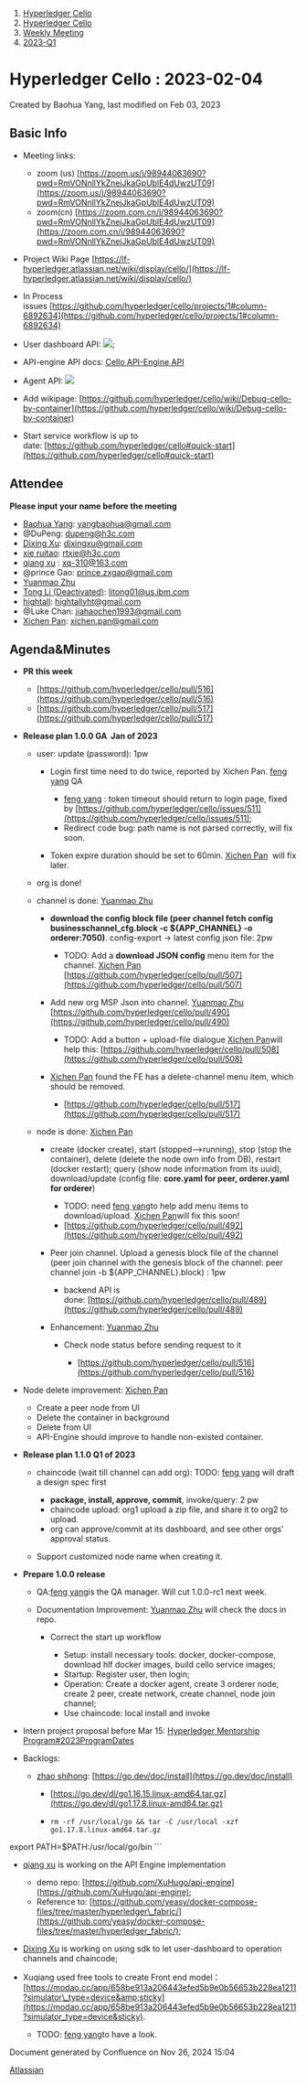 1. [Hyperledger Cello](index.html)
2. [Hyperledger Cello](Hyperledger-Cello_21659650.html)
3. [Weekly Meeting](Weekly-Meeting_21659700.html)
4. [2023-Q1](2023-Q1_21660865.html)

# Hyperledger Cello : 2023-02-04

Created by Baohua Yang, last modified on Feb 03, 2023

## Basic Info

- Meeting links:
  
  - zoom (us) [https://zoom.us/j/98944063690?pwd=RmVONnllYkZnejJkaGpUblE4dUwzUT09](https://zoom.us/j/98944063690?pwd=RmVONnllYkZnejJkaGpUblE4dUwzUT09)
  - zoom(cn) [https://zoom.com.cn/j/98944063690?pwd=RmVONnllYkZnejJkaGpUblE4dUwzUT09](https://zoom.com.cn/j/98944063690?pwd=RmVONnllYkZnejJkaGpUblE4dUwzUT09)
- Project Wiki Page [https://lf-hyperledger.atlassian.net/wiki/display/cello/](https://lf-hyperledger.atlassian.net/wiki/display/cello/)
- In Process issues [https://github.com/hyperledger/cello/projects/1#column-6892634](https://github.com/hyperledger/cello/projects/1#column-6892634)
- User dashboard API: [![](plugins/servlet/confluence/placeholder/unknown-macro)](https://docs.google.com/document/d/129uzVcBzPspgNG7M1yaWMyJJ7Rz3YReScsNP2KYy568/edit);
- API-engine API docs: [Cello API-Engine API](Cello-API-Engine-API_21660733.html)
- Agent API: [![](plugins/servlet/confluence/placeholder/unknown-macro)](https://docs.google.com/document/d/1XwkUORuySV2uDo1tl2e3SA3RPwrsKCoVplqmmKiK9N0/edit)
- Add wikipage: [https://github.com/hyperledger/cello/wiki/Debug-cello-by-container](https://github.com/hyperledger/cello/wiki/Debug-cello-by-container)
- Start service workflow is up to date: [https://github.com/hyperledger/cello#quick-start](https://github.com/hyperledger/cello#quick-start)

## Attendee

**Please input your name before the meeting** 

- [Baohua Yang](https://lf-hyperledger.atlassian.net/wiki/people/557058:17d87dbf-05fe-4c1b-84cf-fd69f7fcbb20?ref=confluence): [yangbaohua@gmail.com](mailto:yangbaohua@gmail.com)
- @DuPeng: [dupeng@h3c.com](mailto:dupeng@h3c.com)
- [Dixing Xu](https://lf-hyperledger.atlassian.net/wiki/people/557058:cd50c900-e1ff-4489-b6ea-bbeeced4eb6d?ref=confluence): [dixingxu@gmail.com](mailto:dixingxu@gmail.com)
- [xie ruitao](https://lf-hyperledger.atlassian.net/wiki/people/712020:cace9683-5e46-440f-b1f2-7b9ce2c2bd7c?ref=confluence): [rtxie@h3c.com](mailto:rtxie@h3c.com)
- [qiang xu](https://lf-hyperledger.atlassian.net/wiki/people/712020:d143b60e-255e-4a7d-bdc5-9aa41dafc74a?ref=confluence) : [xq-310@163.com](mailto:xq-310@163.com)
- @prince Gao: [prince.zxgao@gmail.com](mailto:prince.zxgao@gmail.com)
- [Yuanmao Zhu](https://lf-hyperledger.atlassian.net/wiki/people/712020:6a1ab58c-74d8-45f1-ad1c-4fc227eb20cf?ref=confluence)
- [Tong Li (Deactivated)](https://lf-hyperledger.atlassian.net/wiki/people/712020:7579aadb-a578-4296-b576-84509b88eb92?ref=confluence): [litong01@us.ibm.com](mailto:litong01@us.ibm.com)
- [hightall](https://lf-hyperledger.atlassian.net/wiki/people/70121:e9c4e0e0-079d-423a-b406-d1bcab2e0194?ref=confluence): [hightallyht@gmail.com](mailto:hightallyht@gmail.com)
- @Luke Chan: [jiahaochen1993@gmail.com](mailto:jiahaochen1993@gmail.com)
- [Xichen Pan](https://lf-hyperledger.atlassian.net/wiki/people/712020:1085087f-f6a8-47ad-b5ae-b985d6152460?ref=confluence): [xichen.pan@gmail.com](mailto:xichen.pan@gmail.com)

## Agenda&amp;Minutes

- **PR this week**
  
  - [https://github.com/hyperledger/cello/pull/516](https://github.com/hyperledger/cello/pull/516)
  - [https://github.com/hyperledger/cello/pull/517](https://github.com/hyperledger/cello/pull/517)
- **Release plan 1.0.0 GA  Jan of 2023**
  
  - user: update (password): 1pw
    
    - Login first time need to do twice, reported by Xichen Pan. [feng yang](https://lf-hyperledger.atlassian.net/wiki/people/712020:23894469-5964-413e-bde8-8baa9f37d28d?ref=confluence) QA
      
      - [feng yang](https://lf-hyperledger.atlassian.net/wiki/people/712020:23894469-5964-413e-bde8-8baa9f37d28d?ref=confluence) : token timeout should return to login page, fixed by [https://github.com/hyperledger/cello/issues/511](https://github.com/hyperledger/cello/issues/511);
      - Redirect code bug: path name is not parsed correctly, will fix soon.
    - Token expire duration should be set to 60min. [Xichen Pan](https://lf-hyperledger.atlassian.net/wiki/people/712020:1085087f-f6a8-47ad-b5ae-b985d6152460?ref=confluence)  will fix later.
  - org is done!
  - channel is done: [Yuanmao Zhu](https://lf-hyperledger.atlassian.net/wiki/people/712020:6a1ab58c-74d8-45f1-ad1c-4fc227eb20cf?ref=confluence)
    
    - **download the config block file (peer channel fetch config businesschannel\_cfg.block -c ${APP\_CHANNEL} -o orderer:7050)**. config-export → latest config json file: 2pw
      
      - TODO: Add a **download JSON config** menu item for the channel. [Xichen Pan](https://lf-hyperledger.atlassian.net/wiki/people/712020:1085087f-f6a8-47ad-b5ae-b985d6152460?ref=confluence) [https://github.com/hyperledger/cello/pull/507](https://github.com/hyperledger/cello/pull/507)
    - Add new org MSP Json into channel. [Yuanmao Zhu](https://lf-hyperledger.atlassian.net/wiki/people/712020:6a1ab58c-74d8-45f1-ad1c-4fc227eb20cf?ref=confluence) [https://github.com/hyperledger/cello/pull/490](https://github.com/hyperledger/cello/pull/490)
      
      - TODO: Add a button + upload-file dialogue [Xichen Pan](https://lf-hyperledger.atlassian.net/wiki/people/712020:1085087f-f6a8-47ad-b5ae-b985d6152460?ref=confluence)will help this: [https://github.com/hyperledger/cello/pull/508](https://github.com/hyperledger/cello/pull/508)
    - [Xichen Pan](https://lf-hyperledger.atlassian.net/wiki/people/712020:1085087f-f6a8-47ad-b5ae-b985d6152460?ref=confluence) found the FE has a delete-channel menu item, which should be removed. 
      
      - [https://github.com/hyperledger/cello/pull/517](https://github.com/hyperledger/cello/pull/517)
  - node is done: [Xichen Pan](https://lf-hyperledger.atlassian.net/wiki/people/712020:1085087f-f6a8-47ad-b5ae-b985d6152460?ref=confluence) 
    
    - create (docker create), start (stopped--&gt;running), stop (stop the container), delete (delete the node own info from DB), restart (docker restart); query (show node information from its uuid), download/update (config file: **core.yaml for peer, orderer.yaml for orderer**)
      
      - TODO: need [feng yang](https://lf-hyperledger.atlassian.net/wiki/people/712020:23894469-5964-413e-bde8-8baa9f37d28d?ref=confluence)to help add menu items to download/upload. [Xichen Pan](https://lf-hyperledger.atlassian.net/wiki/people/712020:1085087f-f6a8-47ad-b5ae-b985d6152460?ref=confluence)will fix this soon!
      - [https://github.com/hyperledger/cello/pull/492](https://github.com/hyperledger/cello/pull/492)
    - Peer join channel. Upload a genesis block file of the channel (peer join channel with the genesis block of the channel: peer channel join -b ${APP\_CHANNEL}.block) : 1pw
      
      - backend API is done: [https://github.com/hyperledger/cello/pull/489](https://github.com/hyperledger/cello/pull/489)
    - Enhancement: [Yuanmao Zhu](https://lf-hyperledger.atlassian.net/wiki/people/712020:6a1ab58c-74d8-45f1-ad1c-4fc227eb20cf?ref=confluence) 
      
      - Check node status before sending request to it 
        
        - [https://github.com/hyperledger/cello/pull/516](https://github.com/hyperledger/cello/pull/516)
- Node delete improvement: [Xichen Pan](https://lf-hyperledger.atlassian.net/wiki/people/712020:1085087f-f6a8-47ad-b5ae-b985d6152460?ref=confluence) 
  
  - Create a peer node from UI
  - Delete the container in background
  - Delete from UI
  - API-Engine should improve to handle non-existed container.
- **Release plan 1.1.0 Q1 of 2023**
  
  - chaincode (wait till channel can add org): TODO: [feng yang](https://lf-hyperledger.atlassian.net/wiki/people/712020:23894469-5964-413e-bde8-8baa9f37d28d?ref=confluence) will draft a design spec first
    
    - **package, install, approve, commit**, invoke/query: 2 pw
    - chaincode upload: org1 upload a zip file, and share it to org2 to upload.
    - org can approve/commit at its dashboard, and see other orgs' approval status.
  - Support customized node name when creating it.
- **Prepare 1.0.0 release**
  
  - QA:[feng yang](https://lf-hyperledger.atlassian.net/wiki/people/712020:23894469-5964-413e-bde8-8baa9f37d28d?ref=confluence)is the QA manager. Will cut 1.0.0-rc1 next week.
  - Documentation Improvement: [Yuanmao Zhu](https://lf-hyperledger.atlassian.net/wiki/people/712020:6a1ab58c-74d8-45f1-ad1c-4fc227eb20cf?ref=confluence) will check the docs in repo.
    
    - Correct the start up workflow
      
      - Setup: install necessary tools: docker, docker-compose, download hlf docker images, build cello service images;
      - Startup: Register user, then login;
      - Operation: Create a docker agent, create 3 orderer node, create 2 peer, create network, create channel, node join channel;
      - Use chaincode: local install and invoke
- Intern project proposal before Mar 15: [Hyperledger Mentorship Program#2023ProgramDates](https://lf-hyperledger.atlassian.net/wiki/spaces/INTERN/overview#HyperledgerMentorshipProgram-2023ProgramDates*)
- Backlogs:
  
  - [zhao shihong](https://lf-hyperledger.atlassian.net/wiki/people/712020:4dd84a5e-3c58-4c0b-9e86-f993e85b5961?ref=confluence): [https://go.dev/doc/install](https://go.dev/doc/install)
    
    - [https://go.dev/dl/go1.16.15.linux-amd64.tar.gz](https://go.dev/dl/go1.17.8.linux-amd64.tar.gz)
    - ```
      rm -rf /usr/local/go && tar -C /usr/local -xzf go1.17.8.linux-amd64.tar.gz
export PATH=$PATH:/usr/local/go/bin
      ```
  - [qiang xu](https://lf-hyperledger.atlassian.net/wiki/people/712020:d143b60e-255e-4a7d-bdc5-9aa41dafc74a?ref=confluence) is working on the API Engine implementation
    
    - demo repo: [https://github.com/XuHugo/api-engine](https://github.com/XuHugo/api-engine);
    - Reference to: [https://github.com/yeasy/docker-compose-files/tree/master/hyperledger\_fabric/](https://github.com/yeasy/docker-compose-files/tree/master/hyperledger_fabric/);
  - [Dixing Xu](https://lf-hyperledger.atlassian.net/wiki/people/557058:cd50c900-e1ff-4489-b6ea-bbeeced4eb6d?ref=confluence) is working on using sdk to let user-dashboard to operation channels and chaincode;
  - Xuqiang used free tools to create Front end model：[https://modao.cc/app/658be913a206443efed5b9e0b56653b228ea1211?simulator\_type=device&amp;sticky](https://modao.cc/app/658be913a206443efed5b9e0b56653b228ea1211?simulator_type=device&sticky).
    
    - TODO: [feng yang](https://lf-hyperledger.atlassian.net/wiki/people/712020:23894469-5964-413e-bde8-8baa9f37d28d?ref=confluence)to have a look.

Document generated by Confluence on Nov 26, 2024 15:04

[Atlassian](http://www.atlassian.com/)
